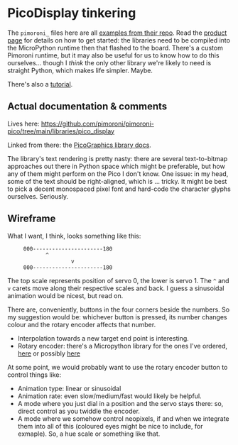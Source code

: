 # PicoDisplay tinkering

The `pimoroni_` files here are all [examples from their repo](https://github.com/pimoroni/pimoroni-pico/tree/main/micropython/examples/pico_display). Read the [product page](https://shop.pimoroni.com/products/pico-display-pack) for details on how to get started: the libraries need to be compiled into the MicroPython runtime then that flashed to the board. There's a custom Pimoroni runtime, but it may also be useful for us to know how to do this ourselves... though I _think_ the only other library we're likely to need is straight Python, which makes life simpler. Maybe.

There's also a [tutorial](https://learn.pimoroni.com/article/getting-started-with-pico).

## Actual documentation & comments

Lives here: https://github.com/pimoroni/pimoroni-pico/tree/main/libraries/pico_display

Linked from there: the [PicoGraphics library docs](https://github.com/pimoroni/pimoroni-pico/blob/main/libraries/pico_graphics/README.md#function-reference).

The library's text rendering is pretty nasty: there are several text-to-bitmap approaches out there in Python space which might be preferable, but how any of them might perform on the Pico I don't know. One issue: in my head, some of the text should be right-aligned, which is ... tricky. It might be best to pick a decent monospaced pixel font and hard-code the character glyphs ourselves. Seriously.

## Wireframe

What I want, I think, looks something like this:

```
     000----------------------180
            ^
                    v
     000----------------------180
```

The top scale represents position of servo 0, the lower is servo 1. The `^` and `v` carets move along their respective scales and back. I guess a sinusoidal animation would be nicest, but read on.

There are, conveniently, buttons in the four corners beside the numbers. So my suggestion would be: whichever button is pressed, its number changes colour and the rotary encoder affects that number.

* Interpolation towards a new target end point is interesting.
* Rotary encoder: there's a Micropython library for the ones I've ordered, [here](https://github.com/MikeTeachman/micropython-rotary) or possibly [here](https://github.com/mdxtinkernick/pico_encoders)

At some point, we would probably want to use the rotary encoder button to control things like:

* Animation type: linear or sinusoidal
* Animation rate: even slow/medium/fast would likely be helpful.
* A mode where you just dial in a position and the servo stays there: so, direct control as you twiddle the encoder.
* A mode where we somehow control neopixels, if and when we integrate them into all of this (coloured eyes might be nice to include, for exmaple). So, a hue scale or something like that.
